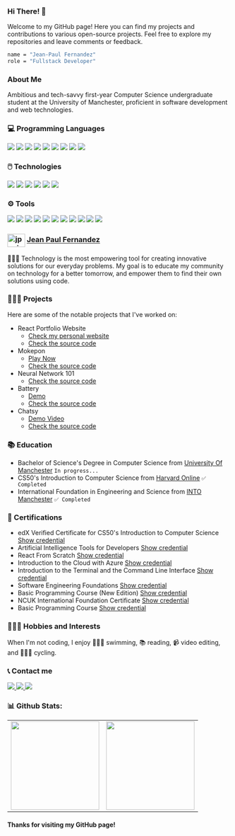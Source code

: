 ### Hi There! 👋

Welcome to my GitHub page! Here you can find my projects and contributions to various open-source projects. Feel free to explore my repositories and leave comments or feedback.

```bash
name = "Jean-Paul Fernandez"
role = "Fullstack Developer"
```

### About Me

Ambitious and tech-savvy first-year Computer Science undergraduate student at the University of Manchester, proficient in software development and web technologies.

### 💻 Programming Languages

<div>
  <img src="https://img.shields.io/badge/Python-14354C?style=for-the-badge&logo=python&logoColor=white">
  <img src="https://img.shields.io/badge/HTML5-E34F26?style=for-the-badge&logo=html5&logoColor=white">
  <img src="https://img.shields.io/badge/CSS3-1572B6?style=for-the-badge&logo=css3&logoColor=white">
  <img src="https://img.shields.io/badge/JavaScript-F7DF1E?style=for-the-badge&logo=javascript&logoColor=black">
  <img src="https://img.shields.io/badge/C-00599C?style=for-the-badge&logo=c&logoColor=white">
  <img src="https://img.shields.io/badge/PHP-777BB4?style=for-the-badge&logo=php&logoColor=white">
  <img src="https://img.shields.io/badge/Go-00ADD8?style=for-the-badge&logo=go&logoColor=white">
  <img src="https://img.shields.io/badge/Java-ED8B00?style=for-the-badge&logo=openjdk&logoColor=white">
  <img src="https://img.shields.io/badge/Swift-FA7343?style=for-the-badge&logo=swift&logoColor=white">
</div>

### 🖱️ Technologies

<div>
  <img src="https://img.shields.io/badge/React-20232A?style=for-the-badge&logo=react&logoColor=61DAFB">
  <img src="https://img.shields.io/badge/Flask-000000?style=for-the-badge&logo=flask&logoColor=white">
  <img src="https://img.shields.io/badge/MySQL-005C84?style=for-the-badge&logo=mysql&logoColor=white">
  <img src="https://img.shields.io/badge/Amazon_AWS-232F3E?style=for-the-badge&logo=amazon-aws&logoColor=white">
  <img src="https://img.shields.io/badge/Microsoft_Azure-0089D6?style=for-the-badge&logo=microsoft-azure&logoColor=white">
  <img src="https://img.shields.io/badge/Node.js-339933?style=for-the-badge&logo=nodedotjs&logoColor=white">
</div>

### ⚙️ Tools

<div>
  <img src="https://img.shields.io/badge/Visual_Studio_Code-0078D4?style=for-the-badge&logo=visual%20studio%20code&logoColor=white">
  <img src="https://img.shields.io/badge/Xcode-007ACC?style=for-the-badge&logo=Xcode&logoColor=white">
  <img src="https://img.shields.io/badge/PyCharm-000000.svg?&style=for-the-badge&logo=PyCharm&logoColor=white">
  <img src="https://img.shields.io/badge/Git-F05032?style=for-the-badge&logo=git&logoColor=white">
  <img src="https://img.shields.io/badge/GitHub-100000?style=for-the-badge&logo=github&logoColor=white">
  <img src="https://img.shields.io/badge/Vercel-000000?style=for-the-badge&logo=vercel&logoColor=white">
  <img src="https://img.shields.io/badge/Netlify-00C7B7?style=for-the-badge&logo=netlify&logoColor=white">
  <img src="https://img.shields.io/badge/Postman-FF6C37?style=for-the-badge&logo=Postman&logoColor=white">
  <img src="https://img.shields.io/badge/Figma-F24E1E?style=for-the-badge&logo=figma&logoColor=white">
  <img src="https://img.shields.io/badge/Notion-000000?style=for-the-badge&logo=notion&logoColor=white">
  <img src="https://img.shields.io/badge/Microsoft_Excel-217346?style=for-the-badge&logo=microsoft-excel&logoColor=white">
</div>


### <a href="https://www.instagram.com/jpxoi" target="blank"><img align="center" src="https://raw.githubusercontent.com/rahuldkjain/github-profile-readme-generator/master/src/images/icons/Social/instagram.svg" alt="jpxoi" height="30" width="40" /></a>  <a href="https://www.instagram.com/jpxoi" target="_blank">Jean Paul Fernandez</a>

👨🏻‍💻 Technology is the most empowering tool for creating innovative solutions for our everyday problems. My goal is to educate my community on technology for a better tomorrow, and empower them to find their own solutions using code.

### 👨🏻‍💻 Projects

Here are some of the notable projects that I've worked on:
* React Portfolio Website
  * [Check my personal website](https://jpxoi.com)
  * [Check the source code](https://github.com/jpxoi/portfolio)
* Mokepon
  * [Play Now](https://mokepon.jpxoi.com)
  * [Check the source code](https://github.com/jpxoi/mokepon)
* Neural Network 101
  * [Check the source code](https://github.com/jpxoi/neuralnetwork101)
* Battery
  * [Demo](https://battery.jpxoi.com)
  * [Check the source code](https://github.com/jpxoi/battery-level-indicator)
* Chatsy
  * [Demo Video](https://youtu.be/-iT6aoJwfKE)
  * [Check the source code](https://github.com/jpxoi/chatsy)

### 📚 Education

* Bachelor of Science's Degree in Computer Science from [University Of Manchester](https://manchester.ac.uk) `In progress...`
* CS50's Introduction to Computer Science from [Harvard Online](https://www.edx.org/school/harvardx) `✅ Completed`
* International Foundation in Engineering and Science from [INTO Manchester](https://www.intostudy.com/en/universities/into-manchester) `✅ Completed`

### 📜 Certifications

* edX Verified Certificate for CS50's Introduction to Computer Science [Show credential](https://courses.edx.org/certificates/53ede3c1544e48069f0ccb72a4b58f53)
* Artificial Intelligence Tools for Developers [Show credential](https://platzi.com/p/jpxoi/curso/7964-ia-devs/diploma/detalle/)
* React From Scratch [Show credential](https://ed.team/u/jpxoi/curso/react)
* Introduction to the Cloud with Azure [Show credential](https://platzi.com/p/jpxoi/curso/2200-course/diploma/detalle/)
* Introduction to the Terminal and the Command Line Interface [Show credential](https://platzi.com/p/jpxoi/curso/2292-terminal/diploma/detalle/)
* Software Engineering Foundations [Show credential](https://platzi.com/p/jpxoi/curso/1098-ingenieria/diploma/detalle/)
* Basic Programming Course (New Edition) [Show credential](https://platzi.com/p/jpxoi/curso/3208-programacion-basica/diploma/detalle/)
* NCUK International Foundation Certificate [Show credential](https://blockchainpaper.advancedsecure.co.uk/d/57b35a91-9a53-4617-a9dc-57867b340baa/)
* Basic Programming Course [Show credential](https://platzi.com/p/jpxoi/curso/1050-programacion-basica/diploma/detalle/)

<!---
### 🏆 Awards and Achievements
Award 1
Award 2
Award 3
--->

### 🏊🏻‍♂️ Hobbies and Interests

When I'm not coding, I enjoy 🏊🏻‍♂️ swimming, 📚 reading, 📹 video editing, and 🚴🏻‍♂️ cycling.

### 📞 Contact me

<p>
  <a href="https://www.linkedin.com/in/jpxoi/">
    <img src="https://img.shields.io/badge/LinkedIn-0077B5?style=for-the-badge&logo=linkedin&logoColor=white">
  </a>
  <a href="mailto:hello@jpxoi.com">
    <img src="https://img.shields.io/badge/Gmail-D14836?style=for-the-badge&logo=gmail&logoColor=white">
  </a>
  <a href="https://jpxoi.com">
    <img src="https://img.shields.io/badge/website-000000?style=for-the-badge&logo=About.me&logoColor=white">
  </a>
</p>


### 📊 Github Stats:

<table>
  <tr>
    <td valign="top"><img height="200em" src="https://readmestats.jpxoi.com/api/top-langs/?username=jpxoi&size_weight=0.5&count_weight=0.5&hide=css&layout=donut&theme=github_dark&hide_border=true"/></td>
    <td valign="top"><img height="200em" src="https://readmestats.jpxoi.com/api?username=jpxoi&show_icons=true&include_all_commits=true&hide_border=true&count_private=true&theme=github_dark"/></td>
  </tr>
</table>

#### Thanks for visiting my GitHub page!
